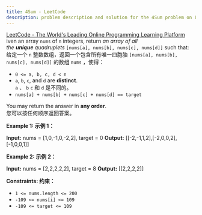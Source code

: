 ```yaml
---
title: 4Sum - LeetCode
description: problem description and solution for the 4Sum problem on LeetCode.
---
```


[LeetCode - The World's Leading Online Programming Learning Platform](https://leetcode.com/problems/4sum/)  
iven an array `nums` of `n` integers, return _an array of all the **unique** quadruplets_ `[nums[a], nums[b], nums[c], nums[d]]` such that:  
给定一个 `n` 整数数组，返回一个包含所有唯一四胞胎 `[nums[a], nums[b], nums[c], nums[d]]` 的数组 `nums` ，使得：

- `0 <= a, b, c, d < n`
- `a`, `b`, `c`, and `d` are **distinct**.  
    `a` 、 `b` `c` 和 `d` 是不同的。
- `nums[a] + nums[b] + nums[c] + nums[d] == target`

You may return the answer in **any order**.  
您可以按任何顺序返回答案。

**Example 1: 示例 1：**

**Input:** nums = [1,0,-1,0,-2,2], target = 0
**Output:** [[-2,-1,1,2],[-2,0,0,2],[-1,0,0,1]]

**Example 2: 示例 2：**

**Input:** nums = [2,2,2,2,2], target = 8
**Output:** [[2,2,2,2]]

**Constraints: 约束：**

- `1 <= nums.length <= 200`
- `-109 <= nums[i] <= 109`
- `-109 <= target <= 109`